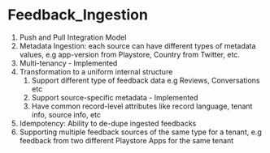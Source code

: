 # Feedback_Ingestion
1. Push and Pull Integration Model
2. Metadata Ingestion: each source can have different types of metadata values, e.g app-version from Playstore, Country from Twitter, etc.
3. Multi-tenancy - Implemented
4. Transformation to a uniform internal structure
    1. Support different type of feedback data e.g Reviews, Conversations etc
    2. Support source-specific metadata - Implemented
    3. Have common record-level attributes like record language, tenant info, source info, etc
5. Idempotency: Ability to de-dupe ingested feedbacks
6. Supporting multiple feedback sources of the same type for a tenant, e.g feedback from two different Playstore Apps for the same tenant
